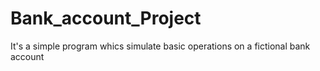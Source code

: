# Bank_account_Project
It's a simple program whics simulate basic operations on a fictional bank account
